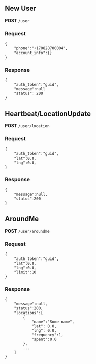 ## New User

**POST** `/user`

### Request

```
{
	"phone":"+170828700004",
	"account_info":{}
}
```

### Response

```
{
	"auth_token":"guid",
	"message":null
	"status": 200
}
```

## Heartbeat/LocationUpdate

**POST** `/user/location`

### Request

```
{
	"auth_token":"guid",
	"lat":0.0,
	"lng":0.0,
}
```

### Response

```
{
	"message":null,
	"status":200
}
```

## AroundMe

**POST** `/user/aroundme`

### Request

```
{
	"auth_token":"guid",
	"lat":0.0,
	"lng":0.0,
	"limit":10
}
```

### Response

```
{
	"message":null,
	"status":200,
	"locations":[
		{
			"name":"Some name",
			"lat": 0.0,
			"lng": 0.0,
			"frequency":1,
			"spent":0.0
		},
		...
	]
}
```
